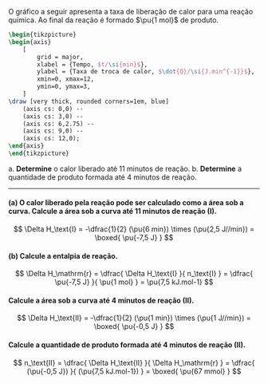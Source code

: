 O gráfico a seguir apresenta a taxa de liberação de calor para uma reação química. Ao final da reação é formado $\pu{1 mol}$ de produto.

```latex
\begin{tikzpicture}
\begin{axis}
    [
        grid = major,
        xlabel = {Tempo, $t/\si{min}$},
        ylabel = {Taxa de troca de calor, $\dot{Q}/\si{J.min^{-1}}$},
        xmin=0, xmax=12,
        ymin=0, ymax=3,
    ]
\draw [very thick, rounded corners=1em, blue]
    (axis cs: 0,0) --
    (axis cs: 3,0) --
    (axis cs: 6,2.75) --
    (axis cs: 9,0) --
    (axis cs: 12,0);
\end{axis}
\end{tikzpicture}
```

a. **Determine** o calor liberado até 11 minutos de reação.
b. **Determine** a quantidade de produto formada até 4 minutos de reação.

---

#### **(a)** O calor liberado pela reação pode ser calculado como a área sob a curva. Calcule a área sob a curva até 11 minutos de reação (I).

$$
    \Delta H_\text{I}
        = -\dfrac{1}{2} (\pu{6 min}) \times (\pu{2,5 J//min}) 
        = \boxed{ \pu{-7,5 J} }
$$

#### **(b)** Calcule a entalpia de reação.

$$
    \Delta H_\mathrm{r} 
        = \dfrac{ \Delta H_\text{I} }{ n_\text{I} }
        = \dfrac{ \pu{-7,5 J} }{ \pu{1 mol} }
        = \pu{7,5 kJ.mol-1}
$$

#### Calcule a área sob a curva até 4 minutos de reação (II).

$$
    \Delta H_\text{II}
        = -\dfrac{1}{2} (\pu{1 min}) \times (\pu{1 J//min}) 
        = \boxed{ \pu{-0,5 J} }
$$

#### Calcule a quantidade de produto formada até 4 minutos de reação (II).

$$
    n_\text{II} 
        = \dfrac{ \Delta H_\text{II} }{ \Delta H_\mathrm{r}  }
        = \dfrac{ (\pu{-0,5 J}) }{ (\pu{7,5 kJ.mol-1}) }
        = \boxed{ \pu{67 mmol} }
$$

